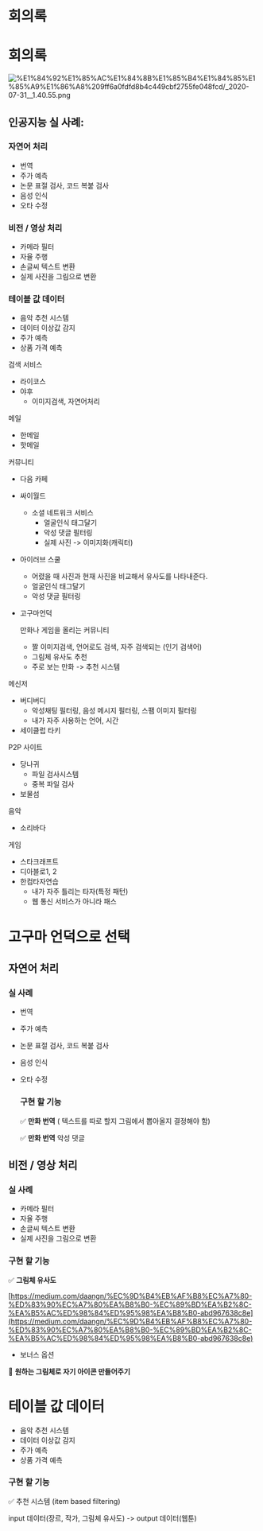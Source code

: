 # 회의록

# **회의록**

![%E1%84%92%E1%85%AC%E1%84%8B%E1%85%B4%E1%84%85%E1%85%A9%E1%86%A8%209ff6a0fdfd8b4c449cbf2755fe048fcd/_2020-07-31__1.40.55.png](%E1%84%92%E1%85%AC%E1%84%8B%E1%85%B4%E1%84%85%E1%85%A9%E1%86%A8%209ff6a0fdfd8b4c449cbf2755fe048fcd/_2020-07-31__1.40.55.png)

## **인공지능 실 사례:**

### **자연어 처리**

- 번역
- 주가 예측
- 논문 표절 검사, 코드 복붙 검사
- 음성 인식
- 오타 수정

### **비전 / 영상 처리**

- 카메라 필터
- 자율 주행
- 손글씨 텍스트 변환
- 실제 사진을 그림으로 변환

### **테이블 값 데이터**

- 음악 추천 시스템
- 데이터 이상값 감지
- 주가 예측
- 상품 가격 예측

검색 서비스

- 라이코스
- 야후
    - 이미지검색, 자연어처리

메일

- 한메일
- 핫메일

커뮤니티

- 다음 카페
- 싸이월드
    - 소셜 네트워크 서비스
        - 얼굴인식 태그달기
        - 악성 댓글 필터링
        - 실제 사진 -> 이미지화(캐릭터)
- 아이러브 스쿨
    - 어렸을 때 사진과 현재 사진을 비교해서 유사도를 나타내준다.
    - 얼굴인식 태그달기
    - 악성 댓글 필터링
- 고구마언덕

    만화나 게임을 올리는 커뮤니티

    - 짤 이미지검색, 언어로도 검색, 자주 검색되는 (인기 검색어)
    - 그림체 유사도 추천
    - 주로 보는 만화 -> 추천 시스템

메신저

- 버디버디
    - 악성채팅 필터링, 음성 메시지 필터링, 스팸 이미지 필터링
    - 내가 자주 사용하는 언어, 시간
- 세이클럽 타키

P2P 사이트

- 당나귀
    - 파일 검사시스템
    - 중복 파일 검사
- 보물섬

음악

- 소리바다

게임

- 스타크래프트
- 디아블로1, 2
- 한컴타자연습
    - 내가 자주 틀리는 타자(특정 패턴)
    - 웹 통신 서비스가 아니라 패스

# **고구마 언덕으로 선택**

## **자연어 처리**

### **실 사례**

- 번역
- 주가 예측
- 논문 표절 검사, 코드 복붙 검사
- 음성 인식
- 오타 수정

    ### **구현 할 기능**

    ✅ **만화 번역** ( 텍스트를 따로 할지 그림에서 뽑아올지 결정해야 함)

    ✅ **만화 번역** 악성 댓글

## **비전 / 영상 처리**

### **실 사례**

- 카메라 필터
- 자율 주행
- 손글씨 텍스트 변환
- 실제 사진을 그림으로 변환

### **구현 할 기능**

✅ **그림체 유사도**

[https://medium.com/daangn/%EC%9D%B4%EB%AF%B8%EC%A7%80-%ED%83%90%EC%A7%80%EA%B8%B0-%EC%89%BD%EA%B2%8C-%EA%B5%AC%ED%98%84%ED%95%98%EA%B8%B0-abd967638c8e](https://medium.com/daangn/%EC%9D%B4%EB%AF%B8%EC%A7%80-%ED%83%90%EC%A7%80%EA%B8%B0-%EC%89%BD%EA%B2%8C-%EA%B5%AC%ED%98%84%ED%95%98%EA%B8%B0-abd967638c8e)

- 보너스 옵션

🏁 **원하는 그림체로 자기 아이콘 만들어주기**

# **테이블 값 데이터**

- 음악 추천 시스템
- 데이터 이상값 감지
- 주가 예측
- 상품 가격 예측

### **구현 할 기능**

✅ 추천 시스템 (item based filtering)

input 데이터(장르, 작가, 그림체 유사도) -> output 데이터(웹툰)